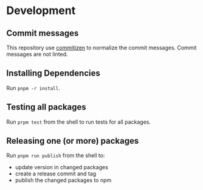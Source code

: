 # Development

## Commit messages

This repository use [commitizen](https://github.com/commitizen/cz-cli) to normalize the commit messages.
Commit messages are not linted.

## Installing Dependencies

Run `pnpm -r install`.

## Testing all packages

Run `prpm test` from the shell to run tests for all packages.

## Releasing one (or more) packages

Run `pnpm run publish` from the shell to:

- update version in changed packages
- create a release commit and tag
- publish the changed packages to npm
